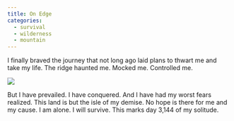 ```yaml
---
title: On Edge
categories:
  - survival
  - wilderness
  - mountain
---
```

I finally braved the journey that not long ago laid plans to thwart me and take my life. The ridge haunted me. Mocked me. Controlled me.

<img src="{{ _site_root }}assets/img/cliff.jpg" />

But I have prevailed. I have conquered. And I have had my worst fears realized. This land is but the isle of my demise. No hope is there for me and my cause. I am alone. I will survive. This marks day 3,144 of my solitude.